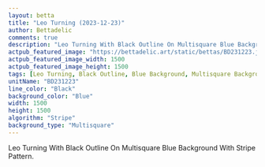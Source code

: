 ```yaml
---
layout: betta
title: "Leo Turning (2023-12-23)"
author: Bettadelic
comments: true
description: "Leo Turning With Black Outline On Multisquare Blue Background With Stripe Pattern."
actpub_featured_image: "https://bettadelic.art/static/bettas/BD231223.jpg"
actpub_featured_image_width: 1500
actpub_featured_image_height: 1500
tags: [Leo Turning, Black Outline, Blue Background, Multisquare Background Pattern, Stripe Pattern, December 2023]
unitName: "BD231223"
line_color: "Black"
background_color: "Blue"
width: 1500
height: 1500
algorithm: "Stripe"
background_type: "Multisquare"
---
```


Leo Turning With Black Outline On Multisquare Blue Background With Stripe Pattern.
